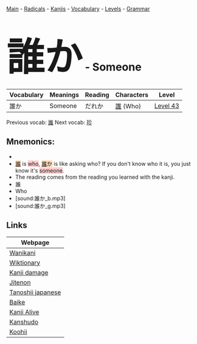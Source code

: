 <style> bigfont {font-size: 100px}</style>
[Main](../README.md) -
[Radicals](../radicals.md) -
[Kanjis](../kanjis.md) -
[Vocabulary](../vocabulary.md) -
[Levels](../levels.md) -
[Grammar](../grammar.md)
# <bigfont> 誰か</bigfont> - Someone 

| Vocabulary | Meanings | Reading | Characters | Level |
| --- | --- | --- | --- | --- |
| 誰か | Someone | だれか |  [誰](../kanjis/誰.md) (Who) | [Level 43](../levels/wk_level43.md) |

Previous vocab: [誰](誰.md) Next vocab: [珍](珍.md) 

## Mnemonics:

* 
* <span style="background-color:#fed8b1"> [誰](https://jisho.org/search/誰)</span> is <span style="background-color:#ffcccb"> who</span>, <span style="background-color:#fed8b1"> [誰](https://jisho.org/search/誰)か</span> is like asking who? If you don't know who it is, you just know it's <span style="background-color:#ffcccb"> someone</span>.
* The reading comes from the reading you learned with the kanji.
* 誰
* Who
* [sound:誰か_b.mp3]
* [sound:誰か_g.mp3]


## Links 

| Webpage |
| --- |
| [Wanikani          ](https://www.wanikani.com/kanji/誰か) |
| [Wiktionary        ](https://en.wiktionary.org/wiki/誰か) |
| [Kanji damage      ](http://www.kanjidamage.com/kanji/search?utf8=✓&q=誰か) |
| [Jitenon           ](https://jitenon.com/kanji/誰か) |
| [Tanoshii japanese ](https://www.tanoshiijapanese.com/dictionary/kanji.cfm?k=誰か) |
| [Baike             ](https://baike.baidu.com/item/誰か) |
| [Kanji Alive       ](https://app.kanjialive.com/誰か) |
| [Kanshudo          ](https://www.kanshudo.com/searchmn?q=誰か) |
| [Koohii            ](https://kanji.koohii.com/study/kanji/誰か) |
